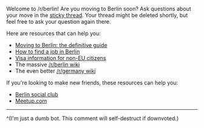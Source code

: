 Welcome to /r/berlin! Are you moving to Berlin soon? Ask questions about your move in the [sticky thread](https://www.reddit.com/r/berlin/comments/ai9yf9/visiting_berlin_moving_here_going_clubbing_have_a/). Your thread might be deleted shortly, but feel free to ask your question again there.

Here are resources that can help you:

* [Moving to Berlin: the definitive guide](http://allaboutberlin.com/guides/moving-to-berlin)
* [How to find a job in Berlin](https://allaboutberlin.com/guides/find-a-job-in-berlin)
* [Visa information for non-EU citizens](https://www.make-it-in-germany.com/en/)
* The massive [/r/berlin wiki](https://www.reddit.com/r/berlin/wiki/index)
* The even better [/r/germany wiki](https://www.reddit.com/r/germany/wiki/faq)

If you're looking to make new friends, these resources can help you:

* [Berlin social club](https://www.reddit.com/r/berlinsocialclub/)
* [Meetup.com](http://meetup.com)

----

^(I'm just a dumb bot. This comment will self-destruct if downvoted.)